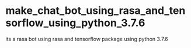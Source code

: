 # make_chat_bot_using_rasa_and_tensorflow_using_python_3.7.6
its a rasa bot using rasa and tensorflow package using python 3.7.6
